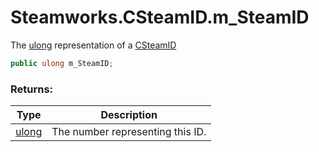 # Steamworks.CSteamID.m_SteamID

The [ulong](https://docs.microsoft.com/en-us/dotnet/api/system.uint64?view=netframework-3.5) representation of a [CSteamID](scripting/steamworks/csteamid)

```csharp
public ulong m_SteamID;
```

### Returns:

Type | Description
------------ | -------------
[ulong](https://docs.microsoft.com/en-us/dotnet/api/system.uint64?view=netframework-3.5) | The number representing this ID.